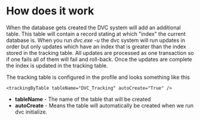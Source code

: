 # How does it work #

When the database gets created the DVC system will add an additional table. This table will contain a record stating at which "index" the current database is. When you run _dvc.exe -u_  the dvc system will run updates in order but only updates which have an index that is greater than the index stored in the tracking table. All updates are processed as one transaction so if one fails all of them will fail and roll-back. Once the updates are complete the index is updated in the tracking table.

The tracking table is configured in the profile and looks something like this
```
<trackingByTable tableName="DVC_Tracking" autoCreate="True" />
```

  * **tableName** - The name of the table that will be created
  * **autoCreate** - Means the table will automatically be created when we run dvc initialize.

